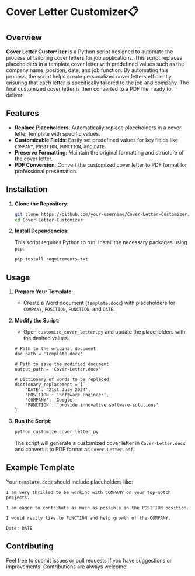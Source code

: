 # Cover Letter Customizer📋

## Overview

**Cover Letter Customizer** is a Python script designed to automate the process of tailoring cover letters for job applications. This script replaces placeholders in a template cover letter with predefined values such as the company name, position, date, and job function. By automating this process, the script helps create personalized cover letters efficiently, ensuring that each letter is specifically tailored to the job and company. The final customized cover letter is then converted to a PDF file, ready to deliver!

## Features

- **Replace Placeholders**: Automatically replace placeholders in a cover letter template with specific values.
- **Customizable Fields**: Easily set predefined values for key fields like `COMPANY`, `POSITION`, `FUNCTION`, and `DATE`.
- **Preserve Formatting**: Maintain the original formatting and structure of the cover letter.
- **PDF Conversion**: Convert the customized cover letter to PDF format for professional presentation.

## Installation

1. **Clone the Repository**:

   ```bash
   git clone https://github.com/your-username/Cover-Letter-Customizer.git
   cd Cover-Letter-Customizer
   ```

2. **Install Dependencies**:

   This script requires Python to run. Install the necessary packages using `pip`:

   ```bash
   pip install requirements.txt
   ```

## Usage

1. **Prepare Your Template**:
   - Create a Word document (`template.docx`) with placeholders for `COMPANY`, `POSITION`, `FUNCTION`, and `DATE`.

2. **Modify the Script**:
   - Open `customize_cover_letter.py` and update the placeholders with the desired values.
     

   ```
   # Path to the original document
   doc_path = 'Template.docx'  
   
   # Path to save the modified document
   output_path = 'Cover-Letter.docx' 
             
   # Dictionary of words to be replaced          
   dictionary_replacement = {
       'DATE': '21st July 2024',
       'POSITION': 'Software Engineer',
       'COMPANY': 'Google',
       'FUNCTION': 'provide innovative software solutions'
   }
   ```

4. **Run the Script**:

   ```bash
   python customize_cover_letter.py
   ```

   The script will generate a customized cover letter in `Cover-Letter.docx` and convert it to PDF format as `Cover-Letter.pdf`.

## Example Template

Your `template.docx` should include placeholders like:

```
I am very thrilled to be working with COMPANY on your top-notch projects.

I am eager to contribute as much as possible in the POSITION position.

I would really like to FUNCTION and help growth of the COMPANY.

Date: DATE
```

## Contributing

Feel free to submit issues or pull requests if you have suggestions or improvements. Contributions are always welcome!


